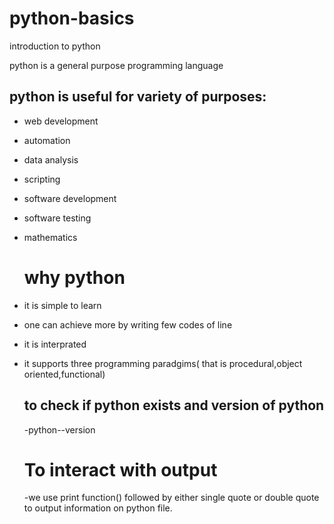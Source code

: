 # python-basics
introduction to python

python is a general purpose programming language

## python is useful for variety of purposes:
- web development
- automation
- data analysis
- scripting
- software development
- software testing
- mathematics

  # why python

- it is simple to learn
- one can achieve more by writing few codes of line
- it is interprated
- it supports three programming paradgims( that is procedural,object oriented,functional)

  ## to check if python exists and version of python
  -python--version
  # To interact with output

  -we use print function() followed by either single quote or double quote to output information on python file.
  
  
  
  



